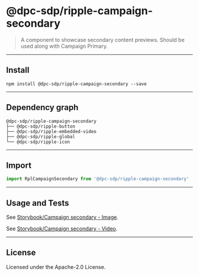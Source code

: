 # @dpc-sdp/ripple-campaign-secondary

> A component to showcase secondary content previews. Should be used along with
Campaign Primary.

--------------------------------------------------------------------------------

## Install

```shell
npm install @dpc-sdp/ripple-campaign-secondary --save
```

--------------------------------------------------------------------------------

## Dependency graph

```shell
@dpc-sdp/ripple-campaign-secondary
├── @dpc-sdp/ripple-button
├── @dpc-sdp/ripple-embedded-video
├── @dpc-sdp/ripple-global
└── @dpc-sdp/ripple-icon
```

--------------------------------------------------------------------------------

## Import

```js
import RplCampaignSecondary from '@dpc-sdp/ripple-campaign-secondary'
```

--------------------------------------------------------------------------------

## Usage and Tests

See [Storybook/Campaign secondary - Image](https://ripple.sdp.vic.gov.au/?selectedKind=Organisms/CampaignSecondary&selectedStory=Campaign%20secondary%20-%20Image).

See [Storybook/Campaign secondary - Video](https://ripple.sdp.vic.gov.au/?selectedKind=Organisms/CampaignSecondary&selectedStory=Campaign%20secondary%20-%20Video).

--------------------------------------------------------------------------------

## License

Licensed under the Apache-2.0 License.
